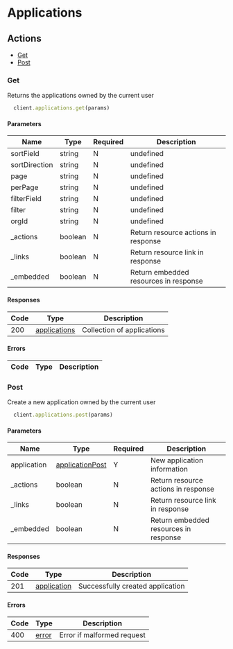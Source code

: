 # Applications

## Actions

*   [Get](#get)
*   [Post](#post)

### Get

Returns the applications owned by the current user

```ruby
  client.applications.get(params)
```

#### Parameters

| Name | Type | Required | Description |
| ---- | ---- | -------- | ----------- |
| sortField | string | N | undefined |
| sortDirection | string | N | undefined |
| page | string | N | undefined |
| perPage | string | N | undefined |
| filterField | string | N | undefined |
| filter | string | N | undefined |
| orgId | string | N | undefined |
| _actions | boolean | N | Return resource actions in response |
| _links | boolean | N | Return resource link in response |
| _embedded | boolean | N | Return embedded resources in response |

#### Responses

| Code | Type | Description |
| ---- | ---- | ----------- |
| 200 | [applications](_schemas.md#applications) | Collection of applications |

#### Errors

| Code | Type | Description |
| ---- | ---- | ----------- |

### Post

Create a new application owned by the current user

```ruby
  client.applications.post(params)
```

#### Parameters

| Name | Type | Required | Description |
| ---- | ---- | -------- | ----------- |
| application | [applicationPost](_schemas.md#applicationpost) | Y | New application information |
| _actions | boolean | N | Return resource actions in response |
| _links | boolean | N | Return resource link in response |
| _embedded | boolean | N | Return embedded resources in response |

#### Responses

| Code | Type | Description |
| ---- | ---- | ----------- |
| 201 | [application](_schemas.md#application) | Successfully created application |

#### Errors

| Code | Type | Description |
| ---- | ---- | ----------- |
| 400 | [error](_schemas.md#error) | Error if malformed request |
